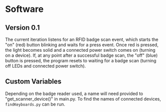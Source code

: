 # Software
## Version 0.1

The current iteration listens for an RFID badge scan event, which starts the "on" (red) button blinking and waits for a press event. Once red is pressed, the light becomes solid and a connected power switch comes on (turning on a device). If, at any point after a successful badge scan, the "off" (blue) button is pressed, the program resets to waiting for a badge scan (turning off LEDs and connected power switch).

## Custom Variables

Depending on the badge reader used, a name will need provided to
"get_scanner_device()" in main.py. To find the names of connected devices, `findKeyboards.py` can be run.
